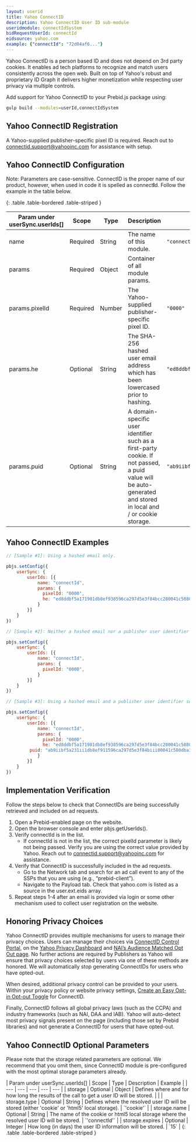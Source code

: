 ```yaml
---
layout: userid
title: Yahoo ConnectID
description: Yahoo ConnectID User ID sub-module
useridmodule: connectIdSystem
bidRequestUserId: connectId
eidsource: yahoo.com
example: {"connectId": "72d04af6..."}
---
```


Yahoo ConnectID is a person based ID and does not depend on 3rd party cookies. It enables ad tech platforms to recognize and match users consistently across the open web. Built on top of Yahoo's robust and proprietary ID Graph it delivers higher monetization while respecting user privacy via multiple controls.

Add support for Yahoo ConnectID to your Prebid.js package using:

```bash
gulp build --modules=userId,connectIdSystem
```

## Yahoo ConnectID Registration

A Yahoo-supplied publisher-specific pixel ID is required. Reach out to [connectid.support@yahooinc.com](mailto:connectid.support@yahooinc.com) for assistance with setup.

## Yahoo ConnectID Configuration

Note: Parameters are case-sensitive. ConnectID is the proper name of our product, however, when used in code it is spelled as connect**I**d. Follow the example in the table below.

{: .table .table-bordered .table-striped }

| Param under userSync.userIds[] | Scope | Type | Description | Example |
| --- | --- | --- | --- | --- |
| name | Required | String | The name of this module. | `"connectId"` |
| params | Required | Object | Container of all module params. ||
| params.pixelId | Required | Number | The Yahoo-supplied publisher-specific pixel ID. | `"0000"` |
| params.he | Optional | String | The SHA-256 hashed user email address which has been lowercased prior to hashing.  |`"ed8ddbf5a171981db8ef938596ca297d5e3f84bcc280041c5880dba3baf9c1d4"`|
| params.puid | Optional | String | A domain-specific user identifier such as a first-party cookie. If not passed, a puid value will be auto-generated and stored in local and / or cookie storage.  | `"ab9iibf5a231ii1db8ef911596ca297d5e3f84biii00041c5880dba3baf9c1da"` |

## Yahoo ConnectID Examples

```javascript
// [Sample #1]: Using a hashed email only.

pbjs.setConfig({
    userSync: {
        userIds: [{
            name: "connectId",
            params: {
              pixelId: "0000",
              he: "ed8ddbf5a171981db8ef938596ca297d5e3f84bcc280041c5880dba3baf9c1d4"
            }
        }]
    }
})
```

```javascript
// [Sample #2]: Neither a hashed email nor a publisher user identifier is passed.

pbjs.setConfig({
    userSync: {
        userIds: [{
            name: "connectId",
            params: {
              pixelId: "0000",
            }
        }]
    }
})
```

```javascript
// [Sample #3]: Using a hashed email and a publisher user identifier such as a first-party cookie.

pbjs.setConfig({
    userSync: {
        userIds: [{
            name: "connectId",
            params: {
              pixelId: "0000",
              he: "ed8ddbf5a171981db8ef938596ca297d5e3f84bcc280041c5880dba3baf9c1d4"
         puid: "ab9iibf5a231ii1db8ef911596ca297d5e3f84biii00041c580dba3baf9c1da"
            }
        }]
    }
})
```

## Implementation Verification

Follow the steps below to check that ConnectIDs are being successfully retrieved and included on ad requests.

1. Open a Prebid-enabled page on the website.
2. Open the browser console and enter pbjs.getUserIds().
3. Verify connectId is in the list.
   - If connectId is not in the list, the correct pixelId parameter is likely not being passed. Verify you are using the correct value provided by Yahoo. Reach out to [connectid.support@yahooinc.com](mailto:connectid.support@yahooinc.com) for assistance.
4. Verify that ConnectID is successfully included in the ad requests.
   - Go to the Network tab and search for an ad call event to any of the SSPs that you are using (e.g., “prebid-client”).
   - Navigate to the Payload tab. Check that yahoo.com is listed as a source in the user.ext.eids array.
5. Repeat steps 1-4 after an email is provided via login or some other mechanism used to collect user registration on the website.

## Honoring Privacy Choices

Yahoo ConnectID provides multiple mechanisms for users to manage their privacy choices. Users can manage their choices via [ConnectID Control Portal](http://connectid.yahoo.com), on the [Yahoo Privacy Dashboard](https://legal.yahoo.com/us/en/yahoo/privacy/dashboard/index.html) and [NAI’s Audience Matched Opt Out page](https://optout.networkadvertising.org/optout/email).  No further actions are required by Publishers as Yahoo will ensure that privacy choices selected by users via one of these methods are honored. We will automatically stop generating ConnectIDs for users who have opted-out.

When desired, additional privacy control can be provided to your users. Within your privacy policy or website privacy settings, [Create an Easy Opt-in Opt-out Toggle](https://documentation.help.yahooinc.com/platform/SSP/Sellers/Integrate/Create-an-Easy-OptIn-Optout-Toggle.htm) for ConnectID.

Finally, ConnectID follows all global privacy laws (such as the CCPA) and industry frameworks (such as NAI, DAA and IAB). Yahoo will auto-detect most privacy signals present on the page (including those set by Prebid libraries) and not generate a ConnectID for users that have opted-out.

## Yahoo ConnectID Optional Parameters

Please note that the storage related parameters are optional. We recommend that you omit them, since ConnectID module is pre-configured with the most optimal storage parameters already.

<div class="table-responsive" markdown="1">
| Param under userSync.userIds[] | Scope | Type | Description | Example |
| --- | --- | --- | --- | --- |
| storage | Optional | Object | Defines where and for how long the results of the call to get a user ID will be stored. | |
| storage.type | Optional | String | Defines where the resolved user ID will be stored (either 'cookie' or 'html5' local storage). | `'cookie'` |
| storage.name | Optional | String | The name of the cookie or html5 local storage where the resolved user ID will be stored. | `'connectId'` |
| storage.expires | Optional | Integer | How long (in days) the user ID information will be stored. | `15` |
{: .table .table-bordered .table-striped }
</div>
